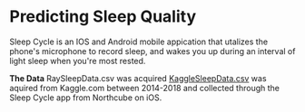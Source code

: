 # Predicting Sleep Quality

Sleep Cycle is an IOS and Android mobile appication that utalizes the phone's microphone to record sleep, and wakes you up during an interval of light sleep when you're most rested. 

**The Data** 
RaySleepData.csv was acquired 
[KaggleSleepData.csv](https://www.kaggle.com/danagerous/undefined) was aquired from Kaggle.com between 2014-2018 and collected through the Sleep Cycle app from Northcube on iOS.
